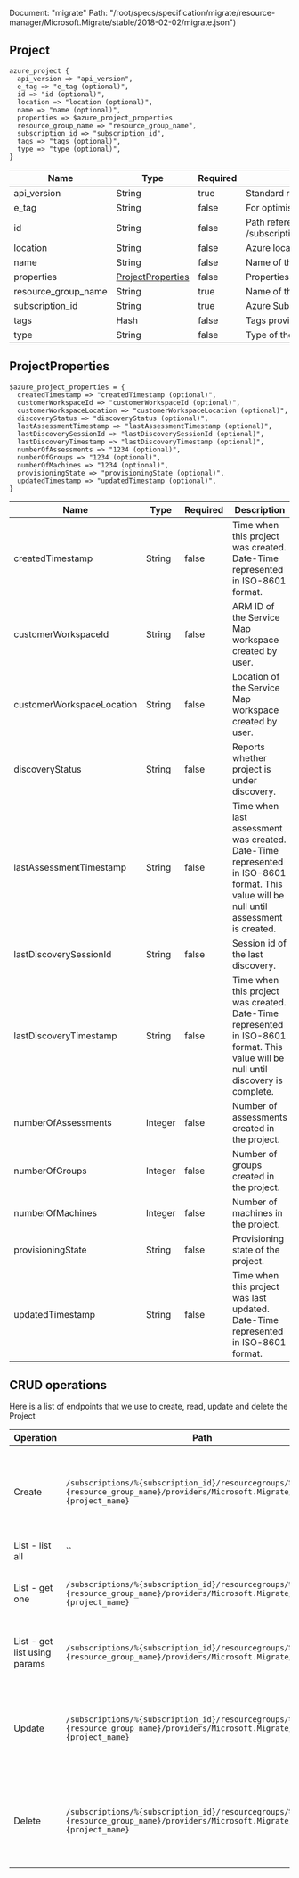 Document: "migrate"
Path: "/root/specs/specification/migrate/resource-manager/Microsoft.Migrate/stable/2018-02-02/migrate.json")

## Project

```puppet
azure_project {
  api_version => "api_version",
  e_tag => "e_tag (optional)",
  id => "id (optional)",
  location => "location (optional)",
  name => "name (optional)",
  properties => $azure_project_properties
  resource_group_name => "resource_group_name",
  subscription_id => "subscription_id",
  tags => "tags (optional)",
  type => "type (optional)",
}
```

| Name        | Type           | Required       | Description       |
| ------------- | ------------- | ------------- | ------------- |
|api_version | String | true | Standard request header. Used by service to identify API version used by client. |
|e_tag | String | false | For optimistic concurrency control. |
|id | String | false | Path reference to this project /subscriptions/{subscriptionId}/resourceGroups/{resourceGroupName}/providers/Microsoft.Migrate/projects/{projectName} |
|location | String | false | Azure location in which project is created. |
|name | String | false | Name of the project. |
|properties | [ProjectProperties](#projectproperties) | false | Properties of the project. |
|resource_group_name | String | true | Name of the Azure Resource Group that project is part of. |
|subscription_id | String | true | Azure Subscription Id in which project was created. |
|tags | Hash | false | Tags provided by Azure Tagging service. |
|type | String | false | Type of the object = [Microsoft.Migrate/projects]. |
        
## ProjectProperties

```puppet
$azure_project_properties = {
  createdTimestamp => "createdTimestamp (optional)",
  customerWorkspaceId => "customerWorkspaceId (optional)",
  customerWorkspaceLocation => "customerWorkspaceLocation (optional)",
  discoveryStatus => "discoveryStatus (optional)",
  lastAssessmentTimestamp => "lastAssessmentTimestamp (optional)",
  lastDiscoverySessionId => "lastDiscoverySessionId (optional)",
  lastDiscoveryTimestamp => "lastDiscoveryTimestamp (optional)",
  numberOfAssessments => "1234 (optional)",
  numberOfGroups => "1234 (optional)",
  numberOfMachines => "1234 (optional)",
  provisioningState => "provisioningState (optional)",
  updatedTimestamp => "updatedTimestamp (optional)",
}
```

| Name        | Type           | Required       | Description       |
| ------------- | ------------- | ------------- | ------------- |
|createdTimestamp | String | false | Time when this project was created. Date-Time represented in ISO-8601 format. |
|customerWorkspaceId | String | false | ARM ID of the Service Map workspace created by user. |
|customerWorkspaceLocation | String | false | Location of the Service Map workspace created by user. |
|discoveryStatus | String | false | Reports whether project is under discovery. |
|lastAssessmentTimestamp | String | false | Time when last assessment was created. Date-Time represented in ISO-8601 format. This value will be null until assessment is created. |
|lastDiscoverySessionId | String | false | Session id of the last discovery. |
|lastDiscoveryTimestamp | String | false | Time when this project was created. Date-Time represented in ISO-8601 format. This value will be null until discovery is complete. |
|numberOfAssessments | Integer | false | Number of assessments created in the project. |
|numberOfGroups | Integer | false | Number of groups created in the project. |
|numberOfMachines | Integer | false | Number of machines in the project. |
|provisioningState | String | false | Provisioning state of the project. |
|updatedTimestamp | String | false | Time when this project was last updated. Date-Time represented in ISO-8601 format. |



## CRUD operations

Here is a list of endpoints that we use to create, read, update and delete the Project

| Operation | Path | Verb | Description | OperationID |
| ------------- | ------------- | ------------- | ------------- | ------------- |
|Create|`/subscriptions/%{subscription_id}/resourcegroups/%{resource_group_name}/providers/Microsoft.Migrate/projects/%{project_name}`|Put|Create a project with specified name. If a project already exists, update it.|Projects_Create|
|List - list all|``||||
|List - get one|`/subscriptions/%{subscription_id}/resourcegroups/%{resource_group_name}/providers/Microsoft.Migrate/projects/%{project_name}`|Get|Get the project with the specified name.|Projects_Get|
|List - get list using params|`/subscriptions/%{subscription_id}/resourcegroups/%{resource_group_name}/providers/Microsoft.Migrate/projects`|Get|Get all the projects in the resource group.|Projects_List|
|Update|`/subscriptions/%{subscription_id}/resourcegroups/%{resource_group_name}/providers/Microsoft.Migrate/projects/%{project_name}`|Put|Create a project with specified name. If a project already exists, update it.|Projects_Create|
|Delete|`/subscriptions/%{subscription_id}/resourcegroups/%{resource_group_name}/providers/Microsoft.Migrate/projects/%{project_name}`|Delete|Delete the project. Deleting non-existent project is a no-operation.|Projects_Delete|
